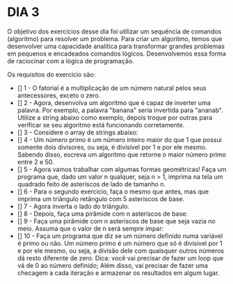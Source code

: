 # DIA 3

O objetivo dos exercícios desse dia foi utilizar um sequência de comandos (algoritmo) para resolver um problema. Para criar um algoritmo, temos que desenvolver uma capacidade analítica para transformar grandes problemas em pequenos e encadeados comandos lógicos. Desenvolvemos essa forma de raciocinar com a lógica de programação.

Os requisitos do exercício são:

- [] 1 - O fatorial é a multiplicação de um número natural pelos seus antecessores, exceto o zero. 
- [] 2 - Agora, desenvolva um algoritmo que é capaz de inverter uma palavra. Por exemplo, a palavra "banana" seria invertida para "ananab". Utilize a string abaixo como exemplo, depois troque por outras para verificar se seu algoritmo está funcionando corretamente.
- [] 3 - Considere o array de strings abaixo:
- [] 4 - Um número primo é um número inteiro maior do que 1 que possui somente dois divisores, ou seja, é divisível por 1 e por ele mesmo. Sabendo disso, escreva um algoritmo que retorne o maior número primo entre 2 e 50.
- [] 5 - Agora vamos trabalhar com algumas formas geométricas! Faça um programa que, dado um valor n qualquer, seja n > 1, imprima na tela um quadrado feito de asteriscos de lado de tamanho n. 
- [] 6 - Para o segundo exercício, faça o mesmo que antes, mas que imprima um triângulo retângulo com 5 asteriscos de base.
- [] 7 - Agora inverta o lado do triângulo. 
- [] 8 - Depois, faça uma pirâmide com n asteriscos de base:
- [] 9 - Faça uma pirâmide com n asteriscos de base que seja vazia no meio. Assuma que o valor de n será sempre ímpar:
- [] 10 - Faça um programa que diz se um número definido numa variável é primo ou não. Um número primo é um número que só é divisível por 1 e por ele mesmo, ou seja, a divisão dele com quaisquer outros números dá resto diferente de zero. Dica: você vai precisar de fazer um loop que vá de 0 ao número definido; Além disso, vai precisar de fazer uma checagem a cada iteração e armazenar os resultados em algum lugar.

